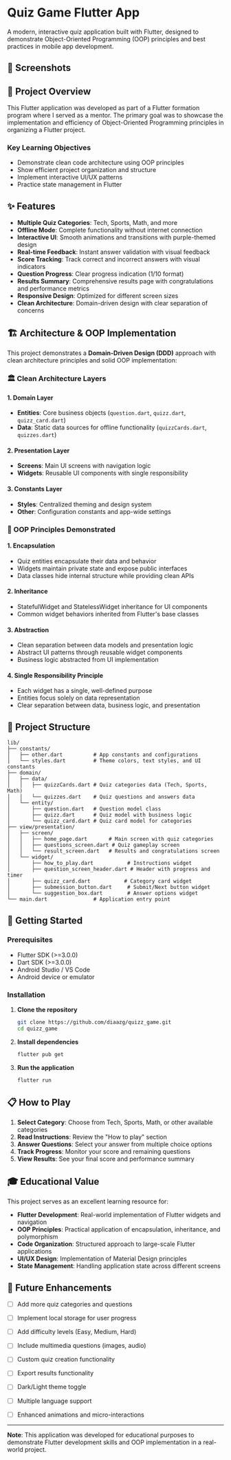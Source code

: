 # Quiz Game Flutter App

A modern, interactive quiz application built with Flutter, designed to demonstrate Object-Oriented Programming (OOP) principles and best practices in mobile app development.

## 📱 Screenshots



## 🎯 Project Overview

This Flutter application was developed as part of a Flutter formation program where I served as a mentor. The primary goal was to showcase the implementation and efficiency of Object-Oriented Programming principles in organizing a Flutter project.

### Key Learning Objectives
- Demonstrate clean code architecture using OOP principles
- Show efficient project organization and structure
- Implement interactive UI/UX patterns
- Practice state management in Flutter

## ✨ Features

- **Multiple Quiz Categories**: Tech, Sports, Math, and more
- **Offline Mode**: Complete functionality without internet connection
- **Interactive UI**: Smooth animations and transitions with purple-themed design
- **Real-time Feedback**: Instant answer validation with visual feedback
- **Score Tracking**: Track correct and incorrect answers with visual indicators
- **Question Progress**: Clear progress indication (1/10 format)
- **Results Summary**: Comprehensive results page with congratulations and performance metrics
- **Responsive Design**: Optimized for different screen sizes
- **Clean Architecture**: Domain-driven design with clear separation of concerns

## 🏗️ Architecture & OOP Implementation

This project demonstrates a **Domain-Driven Design (DDD)** approach with clean architecture principles and solid OOP implementation:

### **🏛️ Clean Architecture Layers**

#### **1. Domain Layer**
- **Entities**: Core business objects (`question.dart`, `quizz.dart`, `quizz_card.dart`)
- **Data**: Static data sources for offline functionality (`quizzCards.dart`, `quizzes.dart`)

#### **2. Presentation Layer**
- **Screens**: Main UI screens with navigation logic
- **Widgets**: Reusable UI components with single responsibility

#### **3. Constants Layer**
- **Styles**: Centralized theming and design system
- **Other**: Configuration constants and app-wide settings

### **🎯 OOP Principles Demonstrated**

#### **1. Encapsulation**
- Quiz entities encapsulate their data and behavior
- Widgets maintain private state and expose public interfaces
- Data classes hide internal structure while providing clean APIs

#### **2. Inheritance**
- StatefulWidget and StatelessWidget inheritance for UI components
- Common widget behaviors inherited from Flutter's base classes

#### **3. Abstraction**
- Clean separation between data models and presentation logic
- Abstract UI patterns through reusable widget components
- Business logic abstracted from UI implementation

#### **4. Single Responsibility Principle**
- Each widget has a single, well-defined purpose
- Entities focus solely on data representation
- Clear separation between data, business logic, and presentation

## 📂 Project Structure

```
lib/
├── constants/
│   ├── other.dart          # App constants and configurations
│   └── styles.dart         # Theme colors, text styles, and UI constants
├── domain/
│   ├── data/
│   │   ├── quizzCards.dart # Quiz categories data (Tech, Sports, Math)
│   │   └── quizzes.dart    # Quiz questions and answers data
│   └── entity/
│       ├── question.dart   # Question model class
│       ├── quizz.dart      # Quiz model with business logic
│       └── quizz_card.dart # Quiz card model for categories
├── view/presentation/
│   ├── screen/
│   │   ├── home_page.dart       # Main screen with quiz categories
│   │   ├── questions_screen.dart # Quiz gameplay screen
│   │   └── result_screen.dart   # Results and congratulations screen
│   └── widget/
│       ├── how_to_play.dart           # Instructions widget
│       ├── question_screen_header.dart # Header with progress and timer
│       ├── quizz_card.dart           # Category card widget
│       ├── submession_button.dart     # Submit/Next button widget
│       └── suggestion_box.dart        # Answer options widget
└── main.dart               # Application entry point
```

## 🚀 Getting Started

### Prerequisites
- Flutter SDK (>=3.0.0)
- Dart SDK (>=3.0.0)
- Android Studio / VS Code
- Android device or emulator

### Installation

1. **Clone the repository**
   ```bash
   git clone https://github.com/diaazg/quizz_game.git
   cd quizz_game
   ```

2. **Install dependencies**
   ```bash
   flutter pub get
   ```

3. **Run the application**
   ```bash
   flutter run
   ```

## 📋 How to Play

1. **Select Category**: Choose from Tech, Sports, Math, or other available categories
2. **Read Instructions**: Review the "How to play" section
3. **Answer Questions**: Select your answer from multiple choice options
4. **Track Progress**: Monitor your score and remaining questions
5. **View Results**: See your final score and performance summary

## 🎓 Educational Value

This project serves as an excellent learning resource for:

- **Flutter Development**: Real-world implementation of Flutter widgets and navigation
- **OOP Principles**: Practical application of encapsulation, inheritance, and polymorphism
- **Code Organization**: Structured approach to large-scale Flutter applications
- **UI/UX Design**: Implementation of Material Design principles
- **State Management**: Handling application state across different screens

## 🔄 Future Enhancements

- [ ] Add more quiz categories and questions
- [ ] Implement local storage for user progress
- [ ] Add difficulty levels (Easy, Medium, Hard)
- [ ] Include multimedia questions (images, audio)
- [ ] Custom quiz creation functionality
- [ ] Export results functionality
- [ ] Dark/Light theme toggle
- [ ] Multiple language support
- [ ] Enhanced animations and micro-interactions



---

**Note**: This application was developed for educational purposes to demonstrate Flutter development skills and OOP implementation in a real-world project.
